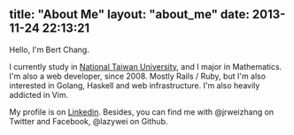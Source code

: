 title: "About Me"
layout: "about_me"
date: 2013-11-24 22:13:21
---

Hello, I'm Bert Chang.

I currently study in [National Taiwan University](http://www.ntu.edu.tw/), and I major in Mathematics. I'm also a web developer, since 2008. Mostly Rails / Ruby, but I'm also interested in Golang, Haskell and web infrastructure. I'm also  heavily addicted in Vim.

My profile is on [Linkedin](http://www.linkedin.com/pub/bert-chang/5b/b3b/115).
Besides, you can find me with @jrweizhang on Twitter and Facebook, @lazywei on Github.
